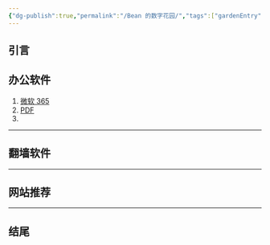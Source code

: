 ```yaml
---
{"dg-publish":true,"permalink":"/Bean 的数字花园/","tags":["gardenEntry"]}
---
```


## 引言

## 办公软件
1. [微软 365](https://www.adobe.com/acrobat/about-adobe-pdf.html)
2. [PDF](https://www.adobe.com/acrobat/about-adobe-pdf.html)
3. 

----

## 翻墙软件

----

## 网站推荐

----


## 结尾